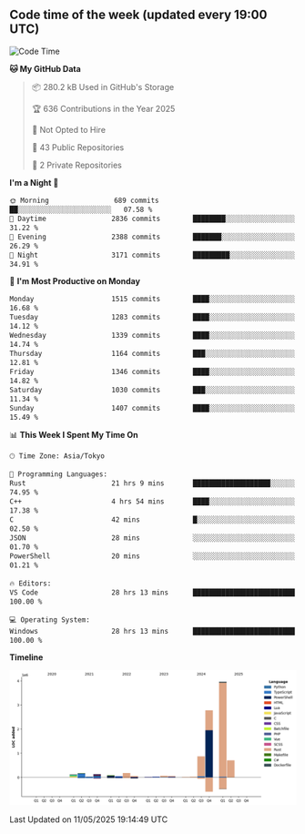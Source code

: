 ## Code time of the week (updated every 19:00 UTC)

<!--START_SECTION:waka-->
![Code Time](http://img.shields.io/badge/Code%20Time-4%2C835%20hrs%206%20mins-blue)

**🐱 My GitHub Data** 

> 📦 280.2 kB Used in GitHub's Storage 
 > 
> 🏆 636 Contributions in the Year 2025
 > 
> 🚫 Not Opted to Hire
 > 
> 📜 43 Public Repositories 
 > 
> 🔑 2 Private Repositories 
 > 
**I'm a Night 🦉** 

```text
🌞 Morning                689 commits         ██░░░░░░░░░░░░░░░░░░░░░░░   07.58 % 
🌆 Daytime                2836 commits        ████████░░░░░░░░░░░░░░░░░   31.22 % 
🌃 Evening                2388 commits        ███████░░░░░░░░░░░░░░░░░░   26.29 % 
🌙 Night                  3171 commits        █████████░░░░░░░░░░░░░░░░   34.91 % 
```
📅 **I'm Most Productive on Monday** 

```text
Monday                   1515 commits        ████░░░░░░░░░░░░░░░░░░░░░   16.68 % 
Tuesday                  1283 commits        ████░░░░░░░░░░░░░░░░░░░░░   14.12 % 
Wednesday                1339 commits        ████░░░░░░░░░░░░░░░░░░░░░   14.74 % 
Thursday                 1164 commits        ███░░░░░░░░░░░░░░░░░░░░░░   12.81 % 
Friday                   1346 commits        ████░░░░░░░░░░░░░░░░░░░░░   14.82 % 
Saturday                 1030 commits        ███░░░░░░░░░░░░░░░░░░░░░░   11.34 % 
Sunday                   1407 commits        ████░░░░░░░░░░░░░░░░░░░░░   15.49 % 
```


📊 **This Week I Spent My Time On** 

```text
🕑︎ Time Zone: Asia/Tokyo

💬 Programming Languages: 
Rust                     21 hrs 9 mins       ███████████████████░░░░░░   74.95 % 
C++                      4 hrs 54 mins       ████░░░░░░░░░░░░░░░░░░░░░   17.38 % 
C                        42 mins             █░░░░░░░░░░░░░░░░░░░░░░░░   02.50 % 
JSON                     28 mins             ░░░░░░░░░░░░░░░░░░░░░░░░░   01.70 % 
PowerShell               20 mins             ░░░░░░░░░░░░░░░░░░░░░░░░░   01.21 % 

🔥 Editors: 
VS Code                  28 hrs 13 mins      █████████████████████████   100.00 % 

💻 Operating System: 
Windows                  28 hrs 13 mins      █████████████████████████   100.00 % 
```

**Timeline**

![Lines of Code chart](https://raw.githubusercontent.com/SARDONYX-sard/SARDONYX-sard/main/assets/bar_graph.png)


 Last Updated on 11/05/2025 19:14:49 UTC
<!--END_SECTION:waka-->